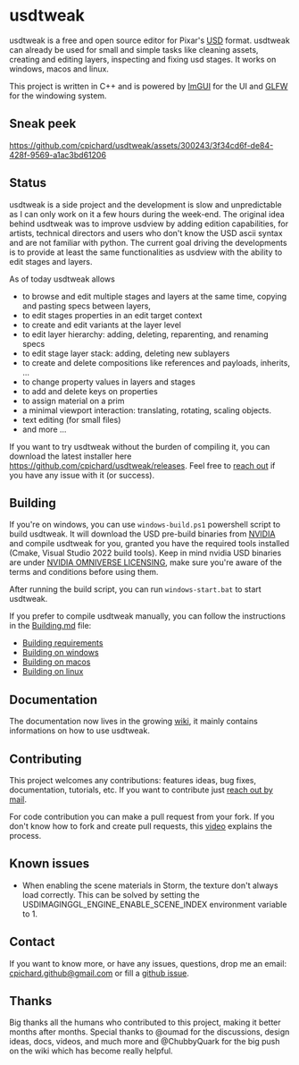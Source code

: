 
# usdtweak

usdtweak is a free and open source editor for Pixar's [USD](https://graphics.pixar.com/usd/release/index.html#) format. usdtweak can already be used for small and simple tasks like cleaning assets, creating and editing layers, inspecting and fixing usd stages. It works on windows, macos and linux.

This project is written in C++ and is powered by [ImGUI](https://github.com/ocornut/imgui) for the UI and [GLFW](https://github.com/glfw/glfw) for the windowing system.

## Sneak peek

https://github.com/cpichard/usdtweak/assets/300243/3f34cd6f-de84-428f-9569-a1ac3bd61206

## Status

usdtweak is a side project and the development is slow and unpredictable as I can only work on it a few hours during the week-end. The original idea behind usdtweak was to improve usdview by adding edition capabilities, for artists, technical directors and users who don't know the USD ascii syntax and are not familiar with python. The current goal driving the developments is to provide at least the same functionalities as usdview with the ability to edit stages and layers.

As of today usdtweak allows

- to browse and edit multiple stages and layers at the same time, copying and pasting specs between layers,
- to edit stages properties in an edit target context
- to create and edit variants at the layer level
- to edit layer hierarchy: adding, deleting, reparenting, and renaming specs
- to edit stage layer stack: adding, deleting new sublayers
- to create and delete compositions like references and payloads, inherits, ...
- to change property values in layers and stages
- to add and delete keys on properties
- to assign material on a prim
- a minimal viewport interaction: translating, rotating, scaling objects.
- text editing (for small files)
- and more ...

If you want to try usdtweak without the burden of compiling it, you can download the latest installer here https://github.com/cpichard/usdtweak/releases. Feel free to [reach out](#contact) if you have any issue with it (or success).

## Building
If you're on windows, you can use `windows-build.ps1` powershell script to build usdtweak. It will download the USD pre-build binaries from [NVIDIA](https://developer.nvidia.com/usd#bin) and compile usdtweak for you, granted you have the required tools installed (Cmake, Visual Studio 2022 build tools).
Keep in mind nvidia USD binaries are under [NVIDIA OMNIVERSE LICENSING](https://www.nvidia.com/en-us/agreements/enterprise-software/nvidia-software-license-agreement/), make sure you're aware of the terms and conditions before using them.

After running the build script, you can run `windows-start.bat` to start usdtweak.

If you prefer to compile usdtweak manually, you can follow the instructions in the [Building.md](doc/Building.md) file:

 - [Building requirements](doc/Building.md#requirements)
 - [Building on windows](doc/Building.md#compiling-on-windows)
 - [Building on macos](doc/Building.md#compiling-on-macos)
 - [Building on linux](doc/Building.md#compiling-on-linux)

## Documentation

The documentation now lives in the growing [wiki](https://github.com/cpichard/usdtweak/wiki), it mainly contains informations on how to use usdtweak. 

## Contributing

This project welcomes any contributions: features ideas, bug fixes, documentation, tutorials, etc. If you want to contribute just [reach out by mail](#contact).

For code contribution you can make a pull request from your fork. If you don't know how to fork and create pull requests, this [video](https://www.youtube.com/watch?v=nT8KGYVurIU) explains the process.

## Known issues

- When enabling the scene materials in Storm, the texture don't always load correctly. This can be solved by setting the USDIMAGINGGL_ENGINE_ENABLE_SCENE_INDEX environment variable to 1.

## Contact

If you want to know more, or have any issues, questions, drop me an email: cpichard.github@gmail.com or fill a [github issue](https://github.com/cpichard/usdtweak/issues/new).

## Thanks

Big thanks all the humans who contributed to this project, making it better months after months. Special thanks to @oumad for the discussions, design ideas, docs, videos, and much more and @ChubbyQuark for the big push on the wiki which has become really helpful.